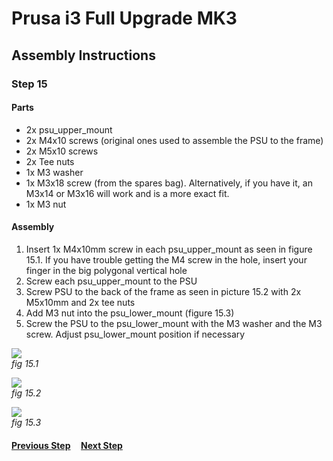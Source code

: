 # Prusa i3 Full Upgrade MK3

## Assembly Instructions

### Step 15

#### Parts  

* 2x psu_upper_mount
* 2x M4x10 screws (original ones used to assemble the PSU to the frame)
* 2x M5x10 screws
* 2x Tee nuts
* 1x M3 washer
* 1x M3x18 screw (from the spares bag). Alternatively, if you have it, an M3x14 or M3x16 will work and is a more exact fit.
* 1x M3 nut


#### Assembly

1. Insert 1x M4x10mm screw in each psu_upper_mount as seen in figure 15.1. If you have trouble getting the M4 screw in the hole, insert your finger in the big polygonal vertical hole
1. Screw each psu_upper_mount to the PSU
1. Screw PSU to the back of the frame as seen in picture 15.2 with 2x M5x10mm and 2x tee nuts
1. Add M3 nut into the psu_lower_mount (figure 15.3)
1. Screw the PSU to the psu_lower_mount with the M3 washer and the M3 screw. Adjust psu_lower_mount position if necessary


![](img/fig15.1.jpg)\
*fig 15.1*

![](img/fig15.2.jpg)\
*fig 15.2*

![](img/fig15.3.jpg)\
*fig 15.3*

#### [Previous Step](step14.md) &nbsp;&nbsp;&nbsp; [Next Step](step16.md)
